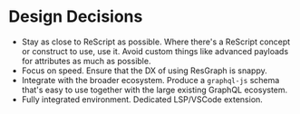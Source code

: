 # Design Decisions

- Stay as close to ReScript as possible. Where there's a ReScript concept or construct to use, use it. Avoid custom things like advanced payloads for attributes as much as possible.
- Focus on speed. Ensure that the DX of using ResGraph is snappy.
- Integrate with the broader ecosystem. Produce a `graphql-js` schema that's easy to use together with the large existing GraphQL ecosystem.
- Fully integrated environment. Dedicated LSP/VSCode extension.
